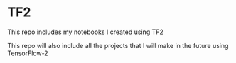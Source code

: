 # TF2
This repo includes my notebooks I created using TF2


This repo will also include all the projects that I will make in the future using TensorFlow-2

